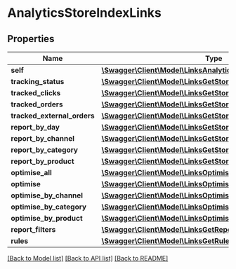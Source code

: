 # AnalyticsStoreIndexLinks

## Properties
Name | Type | Description | Notes
------------ | ------------- | ------------- | -------------
**self** | [**\Swagger\Client\Model\LinksAnalyticsIndexLink**](LinksAnalyticsIndexLink.md) |  | 
**tracking_status** | [**\Swagger\Client\Model\LinksGetStoreTrackingStatusLink**](LinksGetStoreTrackingStatusLink.md) |  | 
**tracked_clicks** | [**\Swagger\Client\Model\LinksGetStoreTrackedClicksLink**](LinksGetStoreTrackedClicksLink.md) |  | 
**tracked_orders** | [**\Swagger\Client\Model\LinksGetStoreTrackedOrdersLink**](LinksGetStoreTrackedOrdersLink.md) |  | 
**tracked_external_orders** | [**\Swagger\Client\Model\LinksGetStoreTrackedExternalOrdersLink**](LinksGetStoreTrackedExternalOrdersLink.md) |  | [optional] 
**report_by_day** | [**\Swagger\Client\Model\LinksGetStoreReportByDayLink**](LinksGetStoreReportByDayLink.md) |  | [optional] 
**report_by_channel** | [**\Swagger\Client\Model\LinksGetStoreReportByChannelLink**](LinksGetStoreReportByChannelLink.md) |  | [optional] 
**report_by_category** | [**\Swagger\Client\Model\LinksGetStoreReportByCategoryLink**](LinksGetStoreReportByCategoryLink.md) |  | [optional] 
**report_by_product** | [**\Swagger\Client\Model\LinksGetStoreReportByProductLink**](LinksGetStoreReportByProductLink.md) |  | [optional] 
**optimise_all** | [**\Swagger\Client\Model\LinksOptimiseAllLink**](LinksOptimiseAllLink.md) |  | [optional] 
**optimise** | [**\Swagger\Client\Model\LinksOptimiseLink**](LinksOptimiseLink.md) |  | [optional] 
**optimise_by_channel** | [**\Swagger\Client\Model\LinksOptimiseByChannelLink**](LinksOptimiseByChannelLink.md) |  | [optional] 
**optimise_by_category** | [**\Swagger\Client\Model\LinksOptimiseByCategoryLink**](LinksOptimiseByCategoryLink.md) |  | [optional] 
**optimise_by_product** | [**\Swagger\Client\Model\LinksOptimiseByProductLink**](LinksOptimiseByProductLink.md) |  | [optional] 
**report_filters** | [**\Swagger\Client\Model\LinksGetReportFiltersLink**](LinksGetReportFiltersLink.md) |  | 
**rules** | [**\Swagger\Client\Model\LinksGetRulesLink**](LinksGetRulesLink.md) |  | [optional] 

[[Back to Model list]](../README.md#documentation-for-models) [[Back to API list]](../README.md#documentation-for-api-endpoints) [[Back to README]](../README.md)


